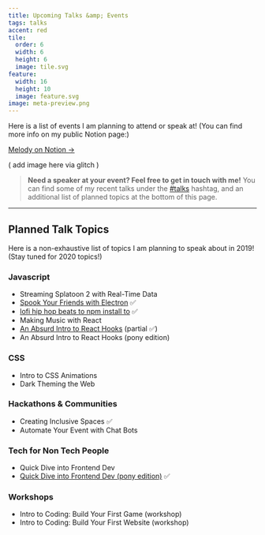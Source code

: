 ```yaml
---
title: Upcoming Talks &amp; Events
tags: talks
accent: red
tile:
  order: 6
  width: 6
  height: 6
  image: tile.svg
feature:
  width: 16
  height: 10
  image: feature.svg
image: meta-preview.png
---
```


<p class="lead">Here is a list of events I am planning to attend or speak at! (You can find more info on my public Notion page:)</p>

<a href="https://notion.melody.dev/" class="button uno" target="_blank" rel="noreferrer">Melody on Notion →</a>

( add image here via glitch )

> **Need a speaker at your event? Feel free to get in touch with me!** You can find some of my recent talks under the <a href="/hashtag/talks" class="uno">#talks</a> hashtag, and an additional list of planned topics at the bottom of this page.

---

## Planned Talk Topics

Here is a non-exhaustive list of topics I am planning to speak about in 2019! (Stay tuned for 2020 topics!)

### Javascript

- Streaming Splatoon 2 with Real-Time Data
- [Spook Your Friends with Electron](/spooky-electron) ✅
- [lofi hip hop beats to npm install to](/lofi-npm) ✅
- Making Music with React
- [An Absurd Intro to React Hooks](/react) (partial ✅)
- An Absurd Intro to React Hooks (pony edition)

### CSS

- Intro to CSS Animations
- Dark Theming the Web

### Hackathons &amp; Communities

- Creating Inclusive Spaces ✅
- Automate Your Event with Chat Bots

### Tech for Non Tech People

- Quick Dive into Frontend Dev
- [Quick Dive into Frontend Dev (pony edition)](https://speakerdeck.com/pixely/how-equestria-was-made-building-efnws-website-by-pixely-number-ponydev-at-everfree-northwest-1) ✅

### Workshops

- Intro to Coding: Build Your First Game (workshop)
- Intro to Coding: Build Your First Website (workshop)